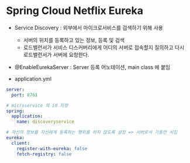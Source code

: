 # Spring Cloud Netflix Eureka
- Service Discovery : 외부에서 마이크로서비스를 검색하기 위해 사용
  - 서버의 위치를 등록하고 있는 정보, 등록 및 검색
  - 로드밸런서가 서비스 디스커버리에게 어디의 서버로 접속할지 질의하고 다시 로드밸런서가 서버에 요청한다.

- @EnableEurekaServer : Server 등록 어노테이션, main class 에 붙임
- application.yml
```yml
server:
  port: 8761

# microservice 의 id 지정
spring:
  application:
    name: discoveryservice

# 자신의 정보를 자신에게 등록하는 행위를 하지 않도록 설정 => 서버로서 기동만 시킴
eureka:
  client:
    register-with-eureka: false
    fetch-registry: false
```